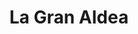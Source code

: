 ---
title: "La Gran Aldea"
url: /ciudad-autonoma-de-buenos-aires/la-gran-aldea/
shop: Lebensmittel
---